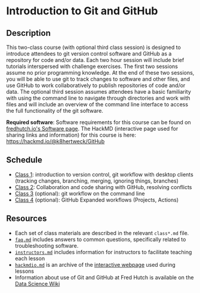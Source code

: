 # Introduction to Git and GitHub

## Description

This two-class course (with optional third class session) is designed to introduce attendees to git version control software and GitHub as a repository for code and/or data. Each two hour session will include brief tutorials interspersed with challenge exercises. The first two sessions assume no prior programming knowledge. At the end of these two sessions, you will be able to use git to track changes to software and other files, and use GitHub to work collaboratively to publish repositories of code and/or data. The optional third session assumes attendees have a basic familiarity with using the command line to navigate through directories and work with files and will include an overview of the command line interface to access the full functionality of the git software.

**Required software**: Software requirements for this course can be found on [fredhutch.io's Software page](http://www.fredhutch.io/software/#git-and-github). The HackMD (interactive page used for sharing links and information) for this course is here: https://hackmd.io/@k8hertweck/GitHub

## Schedule

* [Class 1](class1.md): introduction to version control, git workflow with desktop clients (tracking changes, branching, merging, ignoring things, branches)
* [Class 2](class2.md): Collaboration and code sharing with GitHub, resolving conflicts
* [Class 3](class3.md) (optional): git workflow on the command line
* [Class 4](class4.md) (optional): GitHub Expanded workflows (Projects, Actions)

## Resources

* Each set of class materials are described in the relevant `class*.md` file.
* [`faq.md`](faq.md) includes answers to common questions,
specifically related to troubleshooting software.
* [`instructors.md`](instructors.md) includes information for instructors to facilitate teaching each lesson
* [`hackmdio.md`](hackmdio.md) is an archive of the [interactive webpage](https://hackmd.io) used during lessons
* Information about use of Git and GitHub at Fred Hutch is available on the [Data Science Wiki](https://sciwiki.fredhutch.org/scicomputing/software_managecode/)
